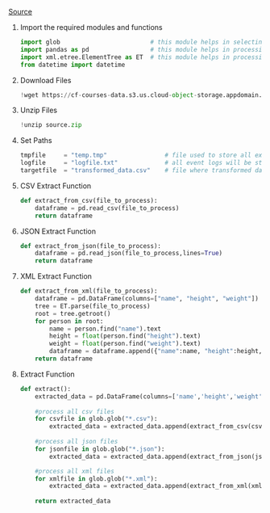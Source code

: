[Source](https://labs.cognitiveclass.ai/tools/jupyterlab/lab/tree/labs/PY0221EN/ExtractTransformLoad_V2.ipynb?lti=true)

1. Import the required modules and functions
    ```Python
    import glob                         # this module helps in selecting files
    import pandas as pd                 # this module helps in processing CSV files
    import xml.etree.ElementTree as ET  # this module helps in processing XML files
    from datetime import datetime
    ```
    
2. Download Files
    ```Python
    !wget https://cf-courses-data.s3.us.cloud-object-storage.appdomain.cloud/IBMDeveloperSkillsNetwork-PY0221EN-SkillsNetwork/labs/module%206/Lab%20-%20Extract%20Transform%20Load/data/source.zip
    ```
    
3. Unzip Files
    ```Python
    !unzip source.zip
    ```
    
4. Set Paths
    ```Python
    tmpfile     = "temp.tmp"                # file used to store all extracted data
    logfile     = "logfile.txt"             # all event logs will be stored in this file
    targetfile  = "transformed_data.csv"    # file where transformed data is stored
    ```
    
5. CSV Extract Function
    ```Python
    def extract_from_csv(file_to_process):
        dataframe = pd.read_csv(file_to_process)
        return dataframe
    ```
    
6. JSON Extract Function
    ```Python
    def extract_from_json(file_to_process):
        dataframe = pd.read_json(file_to_process,lines=True)
        return dataframe
    ```    

7. XML Extract Function
    ```Python
    def extract_from_xml(file_to_process):
        dataframe = pd.DataFrame(columns=["name", "height", "weight"])
        tree = ET.parse(file_to_process)
        root = tree.getroot()
        for person in root:
            name = person.find("name").text
            height = float(person.find("height").text)
            weight = float(person.find("weight").text)
            dataframe = dataframe.append({"name":name, "height":height, "weight":weight}, ignore_index=True)
        return dataframe
    ``` 
    
8. Extract Function
    ```Python
    def extract():
        extracted_data = pd.DataFrame(columns=['name','height','weight']) # create an empty data frame to hold extracted data
        
        #process all csv files
        for csvfile in glob.glob("*.csv"):
            extracted_data = extracted_data.append(extract_from_csv(csvfile), ignore_index=True)
            
        #process all json files
        for jsonfile in glob.glob("*.json"):
            extracted_data = extracted_data.append(extract_from_json(jsonfile), ignore_index=True)            

        #process all xml files
        for xmlfile in glob.glob("*.xml"):
            extracted_data = extracted_data.append(extract_from_xml(xmlfile), ignore_index=True)
            
        return extracted_data
    ```
